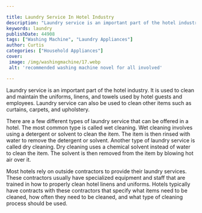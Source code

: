 ```yaml
---

title: Laundry Service In Hotel Industry
description: "Laundry service is an important part of the hotel industry. It is used to clean and maintain the uniforms, linens, and towels used...see more"
keywords: laundry
publishDate: 44908
tags: ["Washing Machine", "Laundry Appliances"]
author: Curtis
categories: ["Household Appliances"]
cover: 
 image: /img/washingmachine/17.webp
 alt: 'recommended washing machine novel for all involved'

---
```


Laundry service is an important part of the hotel industry. It is used to clean and maintain the uniforms, linens, and towels used by hotel guests and employees. Laundry service can also be used to clean other items such as curtains, carpets, and upholstery.

There are a few different types of laundry service that can be offered in a hotel. The most common type is called wet cleaning. Wet cleaning involves using a detergent or solvent to clean the item. The item is then rinsed with water to remove the detergent or solvent. Another type of laundry service is called dry cleaning. Dry cleaning uses a chemical solvent instead of water to clean the item. The solvent is then removed from the item by blowing hot air over it.

Most hotels rely on outside contractors to provide their laundry services. These contractors usually have specialized equipment and staff that are trained in how to properly clean hotel linens and uniforms. Hotels typically have contracts with these contractors that specify what items need to be cleaned, how often they need to be cleaned, and what type of cleaning process should be used.

